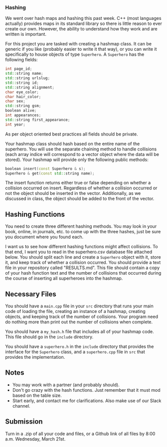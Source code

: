 ### Hashing

We went over hash maps and hashing this past week.  C++ (most languages actually) provides maps in its standard library so there is little reason to ever create our own.  However, the ability to understand how they work and are written is important.

For this project you are tasked with creating a hashmap class.  It can be generic if you like (probably easier to write it that way), or you can write it specifically to house objects of type ```Superhero```.  A ```Superhero``` has the following fields:

```C++
int page_id;
std::string name;
std::string urlslug;
std::string id;
std::string alignment;
char eye_color;
char hair_color;
char sex;
std::string gsm;
boolean alive;
int appearances;
std::string first_appearance;
int year;
```

As per object oriented best practices all fields should be private.

Your hashmap class should hash based on the entire name of the superhero.  You will use the separate chaining method to handle collisions (each array indice will correspond to a vector<Superhero> object where the data will be stored).  Your hashmap will provide only the following public methods:

```C++
boolean insert(const Superhero & s);
Superhero & get(const std::string name);
```

The insert function returns either true or false depending on whether a collision occurred on insert.  Regardless of whether a collision occurred or not the object should be inserted in the vector.  Additionally, as we discussed in class, the object should be added to the front of the vector.

## Hashing Functions

You need to create three different hashing methods.  You may look in your book, online, in journals, etc. to come up with the three hashes, just be sure you document where you found each.

I want us to see how different hashing functions might affect collisions.  To that end, I want you to read in the superhero.csv database file attached below.  You should split each line and create a ```Superhero``` object with it, store it, and keep track of whether a collision occurred.  You should provide a text file in your repository called "RESULTS.md".  This file should contain a copy of your hash function text and the number of collisions that occurred during the course of inserting all superheroes into the hashmap.

## Necessary Files

You should have a ```main.cpp``` file in your ```src``` directory that runs your main code of loading the file, creating an instance of a hashmap, creating objects, and keeping track of the number of collisions.  Your program need do nothing more than print out the number of collisions when complete.

You should have a ```my_hash.h``` file that includes all of your hashmap code.  This file should go in the ```include``` directory.

You should have a ```superhero.h``` in the ```include``` directory that provides the interface for the ```Superhero``` class, and a ```superhero.cpp``` file in ```src``` that provides the implementation.

## Notes

- You may work with a partner (and probably should).
- Don't go crazy with the hash functions.  Just remember that it must mod based on the table size.
- Start early, and contact me for clarifications.  Also make use of our Slack channel.

## Submission

Turn in a .zip of all your code and files, or a Github link of all files by 8:00 a.m. Wednesday, March 21st.
